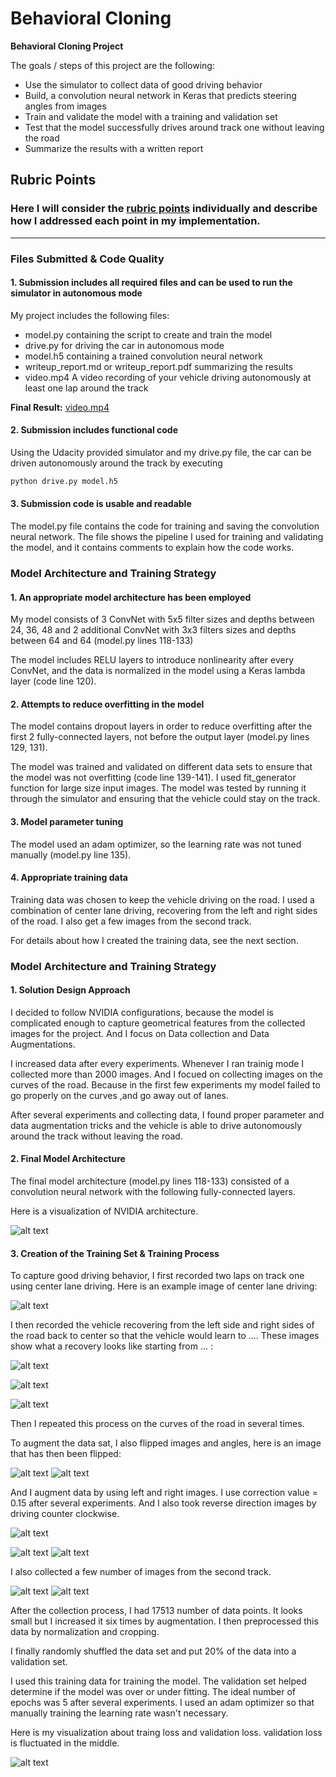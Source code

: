 # **Behavioral Cloning** 

**Behavioral Cloning Project**

The goals / steps of this project are the following:
* Use the simulator to collect data of good driving behavior
* Build, a convolution neural network in Keras that predicts steering angles from images
* Train and validate the model with a training and validation set
* Test that the model successfully drives around track one without leaving the road
* Summarize the results with a written report


[//]: # (Image References)

[image0]: ./visualization.png "Visualization"
[image1]: ./model.png "Model Visualization"
[image2]: ./image2.jpg "Grayscaling"
[image3]: ./image3.jpg "Recovery Image"
[image4]: ./image4.jpg "Recovery Image"
[image5]: ./image5.jpg "Recovery Image"
[image6]: ./normal.jpg "Normal Image"
[image7]: ./flipped.jpg "Flipped Image"
[image8]: ./center.jpg "Right Image"
[image9]: ./left.jpg "Left Image"
[image10]: ./right.jpg "Right Image"
[image11]: ./track2_0.jpg "Track2 Image0"
[image12]: ./track2_1.jpg "Track2 Image1"

## Rubric Points
### Here I will consider the [rubric points](https://review.udacity.com/#!/rubrics/432/view) individually and describe how I addressed each point in my implementation.  

---
### Files Submitted & Code Quality

#### 1. Submission includes all required files and can be used to run the simulator in autonomous mode

My project includes the following files:
* model.py containing the script to create and train the model
* drive.py for driving the car in autonomous mode
* model.h5 containing a trained convolution neural network 
* writeup_report.md or writeup_report.pdf summarizing the results
* video.mp4 A video recording of your vehicle driving autonomously at least one lap around the track

**Final Result:** [video.mp4](./video.mp4)

#### 2. Submission includes functional code
Using the Udacity provided simulator and my drive.py file, the car can be driven autonomously around the track by executing 
```sh
python drive.py model.h5
```

#### 3. Submission code is usable and readable

The model.py file contains the code for training and saving the convolution neural network. The file shows the pipeline I used for training and validating the model, and it contains comments to explain how the code works.

### Model Architecture and Training Strategy

#### 1. An appropriate model architecture has been employed

My model consists of 3 ConvNet with 5x5 filter sizes and depths between 24, 36, 48 and 2 additional ConvNet with 3x3 filters sizes and depths between 64 and 64 (model.py lines 118-133) 

The model includes RELU layers to introduce nonlinearity after every ConvNet, and the data is normalized in the model using a Keras lambda layer (code line 120). 

#### 2. Attempts to reduce overfitting in the model

The model contains dropout layers in order to reduce overfitting after the first 2 fully-connected layers, not before the output layer (model.py lines 129, 131). 

The model was trained and validated on different data sets to ensure that the model was not overfitting (code line 139-141). I used fit_generator function for large size input images. The model was tested by running it through the simulator and ensuring that the vehicle could stay on the track.

#### 3. Model parameter tuning

The model used an adam optimizer, so the learning rate was not tuned manually (model.py line 135).

#### 4. Appropriate training data

Training data was chosen to keep the vehicle driving on the road. I used a combination of center lane driving, recovering from the left and right sides of the road. I also get a few images from the second track. 

For details about how I created the training data, see the next section. 

### Model Architecture and Training Strategy

#### 1. Solution Design Approach

I decided to follow NVIDIA configurations, because the model is complicated enough to capture geometrical features from the collected images for the project. And I focus on Data collection and Data Augmentations.

I increased data after every experiments. Whenever I ran trainig mode I collected more than 2000 images. And I focued on collecting images on the curves of the road. Because in the first few experiments my model failed to go properly on the curves ,and go away out of lanes.

After several experiments and collecting data, I found proper parameter and data augmentation tricks and the vehicle is able to drive autonomously around the track without leaving the road.

#### 2. Final Model Architecture

The final model architecture (model.py lines 118-133) consisted of a convolution neural network with the following fully-connected layers.

Here is a visualization of NVIDIA architecture.

![alt text][image1]

#### 3. Creation of the Training Set & Training Process

To capture good driving behavior, I first recorded two laps on track one using center lane driving. Here is an example image of center lane driving:

![alt text][image2]

I then recorded the vehicle recovering from the left side and right sides of the road back to center so that the vehicle would learn to .... These images show what a recovery looks like starting from ... :

![alt text][image3]

![alt text][image4]

![alt text][image5]

Then I repeated this process on the curves of the road in several times.

To augment the data sat, I also flipped images and angles, here is an image that has then been flipped:

![alt text][image6]
![alt text][image7]

And I augment data by using left and right images. I use correction value = 0.15 after several experiments. And I also took reverse direction images by driving counter clockwise.

![alt text][image8]

![alt text][image9]
![alt text][image10]

I also collected a few number of images from the second track.

![alt text][image11]
![alt text][image12]

After the collection process, I had 17513 number of data points. It looks small but I increased it six times by augmentation. I then preprocessed this data by normalization and cropping.

I finally randomly shuffled the data set and put 20% of the data into a validation set.

I used this training data for training the model. The validation set helped determine if the model was over or under fitting. The ideal number of epochs was 5 after several experiments. I used an adam optimizer so that manually training the learning rate wasn't necessary.

Here is my visualization about traing loss and validation loss. validation loss is fluctuated in the middle.

![alt text][image0]
